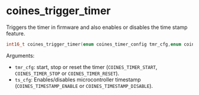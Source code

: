 # coines_trigger_timer
Triggers the timer in firmware and also enables or disables the time stamp feature.

```C
int16_t coines_trigger_timer(enum coines_timer_config tmr_cfg,enum coines_time_stamp_config ts_cfg);
```

Arguments:

- `tmr_cfg`: start, stop or reset the timer (`COINES_TIMER_START`, `COINES_TIMER_STOP` or `COINES_TIMER_RESET`). 
- `ts_cfg`: Enables/disables microcontroller timestamp  (`COINES_TIMESTAMP_ENABLE` or `COINES_TIMESTAMP_DISABLE`).